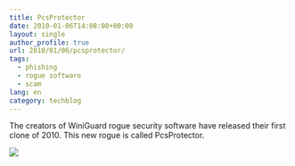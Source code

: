 ```yaml
---
title: PcsProtector
date: 2010-01-06T14:08:00+00:00
layout: single
author_profile: true
url: 2010/01/06/pcsprotector/
tags:
  - phishing
  - rogue software
  - scam
lang: en
category: techblog
---
```

The creators of WiniGuard rogue security software have released their first clone of 2010. This new rogue is called PcsProtector.

[![](http://4.bp.blogspot.com/_vaUVXcmC3OI/S0SSMpmP8gI/AAAAAAAAAkQ/OEiRf2poN_A/s640/PcsProtector.jpg)](http://4.bp.blogspot.com/_vaUVXcmC3OI/S0SSMpmP8gI/AAAAAAAAAkQ/OEiRf2poN_A/s1600-h/PcsProtector.jpg)
